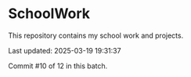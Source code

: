 # SchoolWork

This repository contains my school work and projects.

Last updated: 2025-03-19 19:31:37

Commit #10 of 12 in this batch.